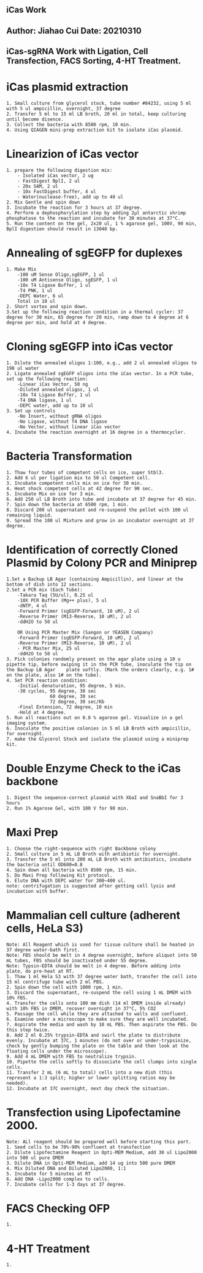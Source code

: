 iCas Work
---
Author: Jiahao Cui
Date: 20210310
---
iCas-sgRNA Work with Ligation, Cell Transfection, FACS Sorting, 4-HT Treatment.
---
# iCas plasmid extraction
	1. Small culture from glycerol stock, tube number #84232, using 5 ml with 5 ul ampicillin, overnight, 37 degree
	2. Transfer 5 ml to 15 ml LB broth, 20 ml in total, keep culturing until become disence.
	3. Collect the bacteria with 8500 rpm, 10 min.
	4. Using QIAGEN mini-prep extraction kit to isolate iCas plasmid.

# Linearizion of iCas vector
	1. prepare the following digestion mix:
		- Isolated iCas vector, 2 ug
		- FastDigest BplI, 2 ul
		- 20x SAM, 2 ul
		- 10x FastDigest buffer, 4 ul
		- Water(nuclease-free), add up to 40 ul
	2. Mix Gentle and spin down
	3. Incubate the reaction for 3 hours at 37 degree.
	4. Perform a dephosphorylation step by adding 2µl antarctic shrimp phosphatase to the reaction and incubate for 30 minutes at 37°C.
	5. Run the content on the gel, 2x20 ul, 1 % agarose gel, 100V, 90 min, BplI digestion should result in 13048 bp.

# Annealing of sgEGFP for duplexes
	1. Make Mix
		-100 uM Sense Oligo,sgEGFP, 1 ul
		-100 uM Antisense Oligo, sgEGFP, 1 ul
		-10x T4 Ligase Buffer, 1 ul
		-T4 PNK, 1 ul
		-DEPC Water, 6 ul
		Total in 10 ul
	2. Short vortex and spin down.
	3.Set up the following reaction condition in a thermal cycler: 37 degree for 30 min, 65 degree for 20 min, ramp down to 4 degree at 6 degree per min, and hold at 4 degree.

# Cloning sgEGFP into iCas vector
	1. Dilute the annealed oligos 1:100, e.g., add 2 ul annealed oligos to 198 ul water
	2. Ligate annealed sgEGFP oligos into the iCas vector. In a PCR tube, set up the following reaction:
		-Linear iCas Vector, 50 ng
		-Diluted annealed oligos, 1 ul
		-10x T4 Ligase Buffer, 1 ul
		-T4 DNA ligase, 1 ul
		-DEPC water, add up to 10 ul
	3. Set up controls
		-No Insert, without gRNA oligos
		-No Ligase, without T4 DNA ligase
		-No Vector, without linear iCas vector
	4. Incubate the reaction overnight at 16 degree in a thermocycler.

# Bacteria Transformation
	1. Thaw four tubes of competent cells on ice, super Stbl3.
	2. Add 6 ul per ligation mix to 50 ul Competent cell.
	3. Incubate competent cells mix on ice for 30 min.
	4. Heat shock competent cells at 42 degree for 90 sec.
	5. Incubate Mix on ice for 3 min.
	6. Add 250 ul LB Broth into tube and incubate at 37 degree for 45 min.
	7. Spin down the bacteria at 6500 rpm, 1 min.
	8. Discard 200 ul supernatant and re-suspend the pellet with 100 ul remaining liquid.
	9. Spread the 100 ul Mixture and grow in an incubator overnight at 37 degree.

# Identification of correctly Cloned Plasmid by Colony PCR and Miniprep
	1.Set a Backup LB Agar (containing Ampicillin), and linear at the bottom of dish into 12 sections.
	2.Set a PCR mix (Each Tube):
		-Takara Taq (5U/ul), 0.25 ul
		-10X PCR Buffer (Mg++ plus), 5 ul
		-dNTP, 4 ul
		-Forward Primer (sgEGFP-Forward, 10 uM), 2 ul
		-Reverse Primer (M13-Reverse, 10 uM), 2 ul 
		-ddH2O to 50 ul

		OR Using PCR Master Mix (Sangon or YEASEN Company)
		-Forward Primer (sgEGFP-Forward, 10 uM), 2 ul
		-Reverse Primer (M13-Reverse, 10 uM), 2 ul 
		- PCR Master Mix, 25 ul
		-ddH2O to 50 ul
	3. Pick colonies randomly present on the agar plate using a 10 u pipette tip, before swiping it in the PCR tube, inoculate the tip on the Backup LB Agar 	plate softly. (Mark the orders clearly, e.g. 1# on the plate, also 1# on the tube).
	4. Set PCR reaction condition:
		-Initial denaturation, 95 degree, 5 min.
		-30 cycles,	95 degree, 30 sec
					60 degree, 30 sec
					72 degree, 30 sec/Kb
		-Final Extension, 72 degree, 10 min
		-Hold at 4 degree.
	5. Run all reactions out on 0.8 % agarose gel. Visualize in a gel imaging system.
	6. Inoculate the positive colonies in 5 ml LB Broth with ampicillin, for overnight.
	7. make the Glycerol Stock and isolate the plasmid using a miniprep kit.

# Double Enzyme Check to the iCas backbone
	1. Digest the sequence-correct plasmid with XbaI and SnaBbI for 3 hours
	2. Run 1% Agarose Gel, with 100 V for 90 min.

# Maxi Prep
	1. Choose the right-sequence with right Backbone colony
	2. Small culture in 5 mL LB Broth with antibiotic for overnight.
	3. Transfer the 5 ml into 200 mL LB Broth with antibiotics, incubate the bacteria until OD600=0.8
	4. Spin down all bacteria with 8500 rpm, 15 min.
	5. Do Maxi Prep following Kit protocol.
	6. Elute DNA with DEPC water for 300~400 ul.
	note: centrifugation is suggested after getting cell lysis and incubation with buffer.

# Mammalian cell culture (adherent cells, HeLa S3)
	Note: All Reagent which is used for tissue culture shall be heated in 37 degree water-bath first.
	Note: FBS should be melt in 4 degree overnight, before aliquot into 50 mL tubes, FBS should be inactivated under 55 degree.
	Note: Typsin-EDTA should be melt in 4 degree. Before adding into plate, do pre-heat at RT.
	1. Thaw 1 ml Hela S3 with 37 degree water bath, transfer the cell into 15 ml centrifuge tube with 2 ml PBS.
	2. Spin down the cell with 1000 rpm, 1 min.
	3. Discard the supernatant, re-suspend the cell using 1 mL DMEM with 10% FBS.
	4. Transfer the cells onto 100 mm dish (14 ml DMEM inside already) with 10% FBS in DMEM, recover overnight in 37°C, 5% CO2
	5. Passage the cell while they are attached to walls and confluent. 
	6. Examine under a microscope to make sure they are well incubated.
	7. Aspirate the media and wash by 10 mL PBS. Then aspirate the PBS. Do this step twice.
	8. Add 2 ml 0.25% trypsin-EDTA and swirl the plate to distribute evenly. Incubate at 37C, 1 minutes (do not over or under-trypsinize, check by gently bumping the plate on the table and then look at the floating cells under the microscope).
	9. Add 4 mL DMEM with FBS to neutralize trypsin. 
	10. Pipette the cells softly to dissociate the cell clumps into single cells.
	11. Transfer 2 mL (6 mL to total) cells into a new dish (this represent a 1:3 split; higher or lower splitting ratios may be needed).
	12. Incubate at 37C overnight, next day check the situation.

# Transfection using Lipofectamine 2000.
	Note: ALl reagent should be prepared well before starting this part.
	1. Seed cells to be 70%-90% confluent at transfection
	2. Dilute Lipofectamine Reagent in Opti-MEM Medium, add 30 ul Lipo2000 into 500 ul pure DMEM
	3. Dilute DNA in Opti-MEM Medium, add 14 ug into 500 pure DMEM
	4. Mix Diluted DNA and Diluted Lipo2000, 1:1
	5. Incubate for 5 minutes at RT
	6. Add DNA -Lipo2000 complex to cells.
	7. Incubate cells for 1-3 days at 37 degree.


# FACS Checking OFP
	1.
# 4-HT Treatment
	1.
